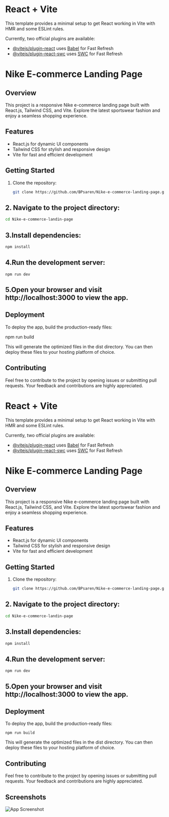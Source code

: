 

# React + Vite

This template provides a minimal setup to get React working in Vite with HMR and some ESLint rules.

Currently, two official plugins are available:

- [@vitejs/plugin-react](https://github.com/vitejs/vite-plugin-react/blob/main/packages/plugin-react/README.md) uses [Babel](https://babeljs.io/) for Fast Refresh
- [@vitejs/plugin-react-swc](https://github.com/vitejs/vite-plugin-react-swc) uses [SWC](https://swc.rs/) for Fast Refresh


# Nike E-commerce Landing Page

## Overview
This project is a responsive Nike e-commerce landing page built with React.js, Tailwind CSS, and Vite. Explore the latest sportswear fashion and enjoy a seamless shopping experience.

## Features
- React.js for dynamic UI components
- Tailwind CSS for stylish and responsive design
- Vite for fast and efficient development

## Getting Started
1. Clone the repository:
   ```bash
   git clone https://github.com/BPsaren/Nike-e-commerce-landing-page.git
   
## 2. Navigate to the project directory:
   ```bash
   cd Nike-e-commerce-landin-page
```
## 3.Install dependencies:
   ```bash
npm install
```
## 4.Run the development server:
```
npm run dev
```
## 5.Open your browser and visit http://localhost:3000 to view the app.

## Deployment
To deploy the app, build the production-ready files:
   
npm run build

This will generate the optimized files in the dist directory. You can then deploy these files to your hosting platform of choice.

## Contributing
Feel free to contribute to the project by opening issues or submitting pull requests. Your feedback and contributions are highly appreciated.


# React + Vite

This template provides a minimal setup to get React working in Vite with HMR and some ESLint rules.

Currently, two official plugins are available:

- [@vitejs/plugin-react](https://github.com/vitejs/vite-plugin-react/blob/main/packages/plugin-react/README.md) uses [Babel](https://babeljs.io/) for Fast Refresh
- [@vitejs/plugin-react-swc](https://github.com/vitejs/vite-plugin-react-swc) uses [SWC](https://swc.rs/) for Fast Refresh


# Nike E-commerce Landing Page

## Overview
This project is a responsive Nike e-commerce landing page built with React.js, Tailwind CSS, and Vite. Explore the latest sportswear fashion and enjoy a seamless shopping experience.

## Features
- React.js for dynamic UI components
- Tailwind CSS for stylish and responsive design
- Vite for fast and efficient development

## Getting Started
1. Clone the repository:
   ```bash
   git clone https://github.com/BPsaren/Nike-e-commerce-landing-page.git
   
## 2. Navigate to the project directory:
   ```bash
   cd Nike-e-commerce-landin-page
```
## 3.Install dependencies:
   ```bash
npm install
```
## 4.Run the development server:
```
npm run dev
```
## 5.Open your browser and visit http://localhost:3000 to view the app.

## Deployment
To deploy the app, build the production-ready files:
  ``` 
npm run build
```
This will generate the optimized files in the dist directory. You can then deploy these files to your hosting platform of choice.

## Contributing
Feel free to contribute to the project by opening issues or submitting pull requests. Your feedback and contributions are highly appreciated.


## Screenshots

![App Screenshot](https://via.placeholder.com/468x300?text=App+Screenshot+Here)




